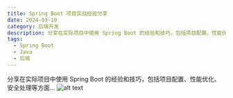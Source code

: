 ```yaml
---
title: Spring Boot 项目实战经验分享
date: 2024-03-10
category: 后端开发
description: 分享在实际项目中使用 Spring Boot 的经验和技巧，包括项目配置、性能优化、安全处理等方面...
tags:
  - Spring Boot
  - Java
  - 后端
---
```


分享在实际项目中使用 Spring Boot 的经验和技巧，包括项目配置、性能优化、安全处理等方面...
![alt text](@/assets/images/image.png)